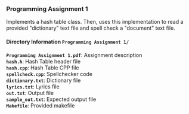 ### Programming Assignment 1
Implements a hash table class. Then, uses this implementation to read a provided "dictionary" text file and spell check a "document" text file. 

#### Directory Information `Programming Assignment 1/`
**`Programming Assignment 1.pdf`**: Assignment description   
**`hash.h`**: Hash Table header file   
**`hash.cpp`**: Hash Table CPP file   
**`spellcheck.cpp`**: Spellchecker code     
**`dictionary.txt`**: Dictionary file       
**`lyrics.txt`**: Lyrics file   
**`out.txt`**: Output file     
**`sample_out.txt`**: Expected output file   
**`Makefile`**: Provided makefile   
